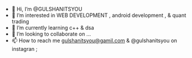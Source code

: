 - 👋 Hi, I’m @GULSHANITSYOU
- 👀 I’m interested in WEB DEVELOPMENT , android development , & quant trading  
- 🌱 I’m currently learning c++ & dsa 
- 💞️ I’m looking to collaborate on ...
- 📫 How to reach me gulshanitsyou@gamil.com & @gulshanitsyou on instagran ;

<!---
GULSHANITSYOU/GULSHANITSYOU is a ✨ special ✨ repository because its `README.md` (this file) appears on your GitHub profile.
You can click the Preview link to take a look at your changes.
--->
